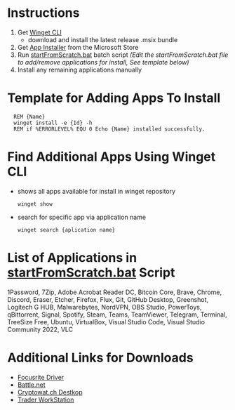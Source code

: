 # Instructions
1. Get [Winget CLI](https://github.com/microsoft/winget-cli/releases) 
   - download and install the latest release .msix bundle
2. Get [App Installer](https://www.microsoft.com/store/productId/9NBLGGH5R558) from the Microsoft Store
3. Run [startFromScratch.bat](./startFromScratch.bat) batch script _(Edit the startFromScratch.bat file to add/remove applications for install, See template below)_
4. Install any remaining applications manually

# Template for Adding Apps To Install
         
      REM {Name}          
      winget install -e {Id} -h
      REM if %ERRORLEVEL% EQU 0 Echo {Name} installed successfully.
# Find Additional Apps Using Winget CLI
- shows all apps available for install in winget repository

      winget show
- search for specific app via application name
  
      winget search {aplication name}
# List of Applications in [startFromScratch.bat](./startFromScratch.bat) Script
1Password,
7Zip,
Adobe Acrobat Reader DC,
Bitcoin Core,
Brave,
Chrome,
Discord,
Eraser,
Etcher,
Firefox,
Flux,
Git,
GitHub Desktop,
Greenshot,
Logitech G HUB,
Malwarebytes,
NordVPN,
OBS Studio,
PowerToys,
qBittorrent,
Signal,
Spotify,
Steam,
Teams,
TeamViewer,
Telegram,
Terminal,
TreeSize Free,
Ubuntu,
VirtualBox,
Visual Studio Code,
Visual Studio Community 2022,
VLC

# Additional Links for Downloads
- [Focusrite Driver](https://downloads.focusrite.com/focusrite/scarlett-2nd-gen/scarlett-2i2-2nd-gen)
- [Battle.net](https://www.blizzard.com/en-us/download/confirmation?product=bnetdesk)
- [Cryptowat.ch Destkop](https://cryptowat.ch/apps/desktop)
- [Trader WorkStation](https://www.interactivebrokers.com/en/index.php?f=14099#tws-software)

